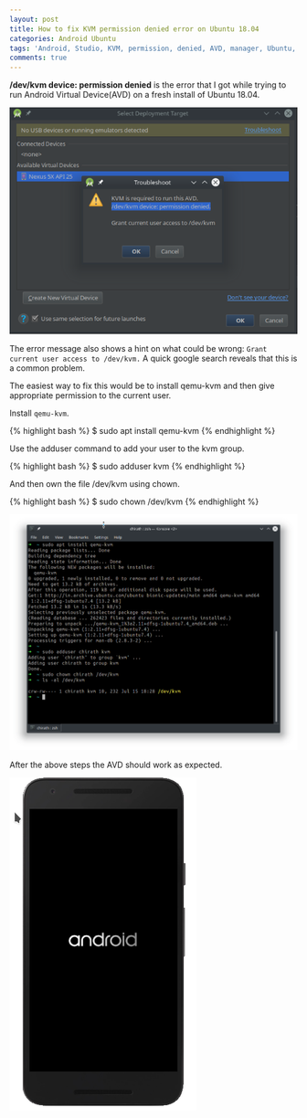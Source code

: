 ```yaml
---
layout: post
title: How to fix KVM permission denied error on Ubuntu 18.04
categories: Android Ubuntu
tags: 'Android, Studio, KVM, permission, denied, AVD, manager, Ubuntu, 18.04'
comments: true
---
```


<div class="message">
  <strong>/dev/kvm device: permission denied</strong> is the error that I got while trying to run Android Virtual Device(AVD) 
  on a fresh install of Ubuntu 18.04.
</div>

![Error](/public/images/2018-08-13-fix-avd-error-ubuntu-18-04/1.png "Error")

The error message also shows a hint on what could be wrong: `Grant current user access to /dev/kvm.` A quick google search reveals that this is a common problem.

The easiest way to fix this would be to install qemu-kvm and then give appropriate permission to the current user.

Install `qemu-kvm`.

{% highlight bash %}
$ sudo apt install qemu-kvm
{% endhighlight %}

Use the adduser command to add your user to the kvm group.

{% highlight bash %}
$ sudo adduser <username> kvm
{% endhighlight %}


And then own the file /dev/kvm using chown.

{% highlight bash %}
$ sudo chown <username> /dev/kvm
{% endhighlight %}

![Fix error](/public/images/2018-08-13-fix-avd-error-ubuntu-18-04/2.png "Fix error")

After the above steps the AVD should work as expected.

![Android emulator boots](/public/images/2018-08-13-fix-avd-error-ubuntu-18-04/3.png "Android emulator boots")